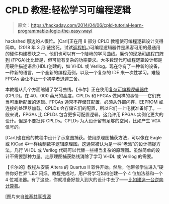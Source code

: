 # CPLD 教程:轻松学习可编程逻辑

> 原文：<https://hackaday.com/2014/04/06/cpld-tutorial-learn-programmable-logic-the-easy-way/>

hackshed 那边的人很忙。[Carl]正在用 8 部分 CPLD 教程使可编程逻辑设计变得简单。(2018 年 3 月:链接死。试试[返程机](https://web.archive.org/web/20170629090531/http://www.hackshed.co.uk/getting-started-with-cplds-index/)。)可编程逻辑器件是黑客可用的最通用的硬件构建模块之一。他们也可以有一个陡峭的学习曲线。廉价的[现场可编程门阵列](https://en.wikipedia.org/wiki/Fpga) (FPGA)比比皆是，但可能有复杂的功率要求。大多数现代可编程逻辑设计都是用硬件描述语言(HDL)创建的，如 VHDL 或 Verilog。现在你有了一种新的设备，一种新的语言，一个全新的编程范例，以及一个复杂的 IDE 来一次性学习。难怪 FPGAs 会让不止一个初学者退避三舍。

本教程从几个方面缩短了学习曲线。【卡尔】正在使用[复杂可编程逻辑器件](https://en.wikipedia.org/wiki/CPLD) (CPLD)。在 40，000 英尺的高度，CPLDs 和 FPGAs 做同样的事情——它们充当可重新配置的逻辑。FPGAs 通常不存储其配置，必须从外部闪存、EEPROM 或连接的处理器加载。CPLDs 会存储它们的配置，所以它们一上电就准备好了。一般来说，FPGAs 比 CPLDs 包含更多可配置逻辑。这允许用 FPGAs 实例化更大的设计。但是不要批评 CPLDs。CPLDs 为大设计留有足够的空间，比如产生 VGA 信号的。

[Carl]也在他的教程中设计了示意图捕获。使用原理图捕获方法，可以像在 Eagle 或 KiCad 中一样绘制数字逻辑原理图。这通常被认为是一种“老派”的设计捕捉方法。几行 VHDL 或 Verilog 代码可以代替一些相当复杂的原理图。虽然简单的设计不需要那种力量。走原理图捕获路线消除了学习 VHDL 或 Verilog 的需要。

【卡尔的】教程从安装 Altera 的 Quartus II 软件开始。然后，他带领学生进入“硬件你好世界”LED 闪烁。教程完成时，用户将学习如何创建一个 4 位加法器和一个 4 位减法器。有了这些，你就准备好投入到大的设计中去了——[比如建造一台逆向计算机](http://hackaday.com/2014/02/17/a-pick-and-mix-fpga-retrocomputer/)。

[图片来自[维基共享资源](http://commons.wikimedia.org/wiki/File:Altera_MAX_7128_2500_gate_CPLD.jpg)